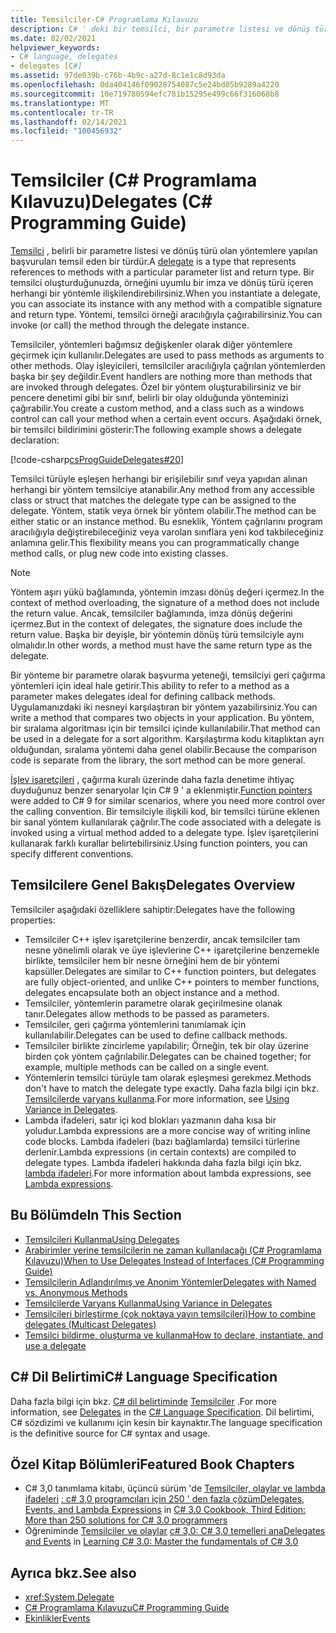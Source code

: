 ```yaml
---
title: Temsilciler-C# Programlama Kılavuzu
description: C# ' deki bir temsilci, bir parametre listesi ve dönüş türü olan yöntemlere başvuran bir türdür. Temsilciler, yöntemleri bağımsız değişkenler olarak diğer yöntemlere geçirmek için kullanılır.
ms.date: 02/02/2021
helpviewer_keywords:
- C# language, delegates
- delegates [C#]
ms.assetid: 97de039b-c76b-4b9c-a27d-8c1e1c8d93da
ms.openlocfilehash: 0da404146f09028754087c5e24bd05b9289a4220
ms.sourcegitcommit: 10e719780594efc781b15295e499c66f316068b8
ms.translationtype: MT
ms.contentlocale: tr-TR
ms.lasthandoff: 02/14/2021
ms.locfileid: "100456932"
---
```

# <a name="delegates-c-programming-guide"></a><span data-ttu-id="f6de5-104">Temsilciler (C# Programlama Kılavuzu)</span><span class="sxs-lookup"><span data-stu-id="f6de5-104">Delegates (C# Programming Guide)</span></span>

<span data-ttu-id="f6de5-105">[Temsilci](../../language-reference/builtin-types/reference-types.md) , belirli bir parametre listesi ve dönüş türü olan yöntemlere yapılan başvuruları temsil eden bir türdür.</span><span class="sxs-lookup"><span data-stu-id="f6de5-105">A [delegate](../../language-reference/builtin-types/reference-types.md) is a type that represents references to methods with a particular parameter list and return type.</span></span> <span data-ttu-id="f6de5-106">Bir temsilci oluşturduğunuzda, örneğini uyumlu bir imza ve dönüş türü içeren herhangi bir yöntemle ilişkilendirebilirsiniz.</span><span class="sxs-lookup"><span data-stu-id="f6de5-106">When you instantiate a delegate, you can associate its instance with any method with a compatible signature and return type.</span></span> <span data-ttu-id="f6de5-107">Yöntemi, temsilci örneği aracılığıyla çağırabilirsiniz.</span><span class="sxs-lookup"><span data-stu-id="f6de5-107">You can invoke (or call) the method through the delegate instance.</span></span>

<span data-ttu-id="f6de5-108">Temsilciler, yöntemleri bağımsız değişkenler olarak diğer yöntemlere geçirmek için kullanılır.</span><span class="sxs-lookup"><span data-stu-id="f6de5-108">Delegates are used to pass methods as arguments to other methods.</span></span> <span data-ttu-id="f6de5-109">Olay işleyicileri, temsilciler aracılığıyla çağrılan yöntemlerden başka bir şey değildir.</span><span class="sxs-lookup"><span data-stu-id="f6de5-109">Event handlers are nothing more than methods that are invoked through delegates.</span></span> <span data-ttu-id="f6de5-110">Özel bir yöntem oluşturabilirsiniz ve bir pencere denetimi gibi bir sınıf, belirli bir olay olduğunda yönteminizi çağırabilir.</span><span class="sxs-lookup"><span data-stu-id="f6de5-110">You create a custom method, and a class such as a windows control can call your method when a certain event occurs.</span></span> <span data-ttu-id="f6de5-111">Aşağıdaki örnek, bir temsilci bildirimini gösterir:</span><span class="sxs-lookup"><span data-stu-id="f6de5-111">The following example shows a delegate declaration:</span></span>

[!code-csharp[csProgGuideDelegates#20](~/samples/snippets/csharp/VS_Snippets_VBCSharp/csProgGuideDelegates/CS/Delegates.cs#20)]

<span data-ttu-id="f6de5-112">Temsilci türüyle eşleşen herhangi bir erişilebilir sınıf veya yapıdan alınan herhangi bir yöntem temsilciye atanabilir.</span><span class="sxs-lookup"><span data-stu-id="f6de5-112">Any method from any accessible class or struct that matches the delegate type can be assigned to the delegate.</span></span> <span data-ttu-id="f6de5-113">Yöntem, statik veya örnek bir yöntem olabilir.</span><span class="sxs-lookup"><span data-stu-id="f6de5-113">The method can be either static or an instance method.</span></span> <span data-ttu-id="f6de5-114">Bu esneklik, Yöntem çağrılarını program aracılığıyla değiştirebileceğiniz veya varolan sınıflara yeni kod takbileceğiniz anlamına gelir.</span><span class="sxs-lookup"><span data-stu-id="f6de5-114">This flexibility means you can programmatically change method calls, or plug new code into existing classes.</span></span>

> [!NOTE]
> <span data-ttu-id="f6de5-115">Yöntem aşırı yükü bağlamında, yöntemin imzası dönüş değeri içermez.</span><span class="sxs-lookup"><span data-stu-id="f6de5-115">In the context of method overloading, the signature of a method does not include the return value.</span></span> <span data-ttu-id="f6de5-116">Ancak, temsilciler bağlamında, imza dönüş değerini içermez.</span><span class="sxs-lookup"><span data-stu-id="f6de5-116">But in the context of delegates, the signature does include the return value.</span></span> <span data-ttu-id="f6de5-117">Başka bir deyişle, bir yöntemin dönüş türü temsilciyle aynı olmalıdır.</span><span class="sxs-lookup"><span data-stu-id="f6de5-117">In other words, a method must have the same return type as the delegate.</span></span>

<span data-ttu-id="f6de5-118">Bir yönteme bir parametre olarak başvurma yeteneği, temsilciyi geri çağırma yöntemleri için ideal hale getirir.</span><span class="sxs-lookup"><span data-stu-id="f6de5-118">This ability to refer to a method as a parameter makes delegates ideal for defining callback methods.</span></span> <span data-ttu-id="f6de5-119">Uygulamanızdaki iki nesneyi karşılaştıran bir yöntem yazabilirsiniz.</span><span class="sxs-lookup"><span data-stu-id="f6de5-119">You can write a method that compares two objects in your application.</span></span> <span data-ttu-id="f6de5-120">Bu yöntem, bir sıralama algoritması için bir temsilci içinde kullanılabilir.</span><span class="sxs-lookup"><span data-stu-id="f6de5-120">That method can be used in a delegate for a sort algorithm.</span></span> <span data-ttu-id="f6de5-121">Karşılaştırma kodu kitaplıktan ayrı olduğundan, sıralama yöntemi daha genel olabilir.</span><span class="sxs-lookup"><span data-stu-id="f6de5-121">Because the comparison code is separate from the library, the sort method can be more general.</span></span>

<span data-ttu-id="f6de5-122">[İşlev işaretçileri](~/_csharplang/proposals/csharp-9.0/function-pointers.md) , çağırma kuralı üzerinde daha fazla denetime ihtiyaç duyduğunuz benzer senaryolar Için C# 9 ' a eklenmiştir.</span><span class="sxs-lookup"><span data-stu-id="f6de5-122">[Function pointers](~/_csharplang/proposals/csharp-9.0/function-pointers.md) were added to C# 9 for similar scenarios, where you need more control over the calling convention.</span></span> <span data-ttu-id="f6de5-123">Bir temsilciyle ilişkili kod, bir temsilci türüne eklenen bir sanal yöntem kullanılarak çağrılır.</span><span class="sxs-lookup"><span data-stu-id="f6de5-123">The code associated with a delegate is invoked using a virtual method added to a delegate type.</span></span> <span data-ttu-id="f6de5-124">İşlev işaretçilerini kullanarak farklı kurallar belirtebilirsiniz.</span><span class="sxs-lookup"><span data-stu-id="f6de5-124">Using function pointers, you can specify different conventions.</span></span>

## <a name="delegates-overview"></a><span data-ttu-id="f6de5-125">Temsilcilere Genel Bakış</span><span class="sxs-lookup"><span data-stu-id="f6de5-125">Delegates Overview</span></span>

<span data-ttu-id="f6de5-126">Temsilciler aşağıdaki özelliklere sahiptir:</span><span class="sxs-lookup"><span data-stu-id="f6de5-126">Delegates have the following properties:</span></span>

- <span data-ttu-id="f6de5-127">Temsilciler C++ işlev işaretçilerine benzerdir, ancak temsilciler tam nesne yönelimli olarak ve üye işlevlerine C++ işaretçilerine benzemekle birlikte, temsilciler hem bir nesne örneğini hem de bir yöntemi kapsüller.</span><span class="sxs-lookup"><span data-stu-id="f6de5-127">Delegates are similar to C++ function pointers, but delegates are fully object-oriented, and unlike C++ pointers to member functions, delegates encapsulate both an object instance and a method.</span></span>
- <span data-ttu-id="f6de5-128">Temsilciler, yöntemlerin parametre olarak geçirilmesine olanak tanır.</span><span class="sxs-lookup"><span data-stu-id="f6de5-128">Delegates allow methods to be passed as parameters.</span></span>
- <span data-ttu-id="f6de5-129">Temsilciler, geri çağırma yöntemlerini tanımlamak için kullanılabilir.</span><span class="sxs-lookup"><span data-stu-id="f6de5-129">Delegates can be used to define callback methods.</span></span>
- <span data-ttu-id="f6de5-130">Temsilciler birlikte zincirleme yapılabilir; Örneğin, tek bir olay üzerine birden çok yöntem çağrılabilir.</span><span class="sxs-lookup"><span data-stu-id="f6de5-130">Delegates can be chained together; for example, multiple methods can be called on a single event.</span></span>
- <span data-ttu-id="f6de5-131">Yöntemlerin temsilci türüyle tam olarak eşleşmesi gerekmez.</span><span class="sxs-lookup"><span data-stu-id="f6de5-131">Methods don't have to match the delegate type exactly.</span></span> <span data-ttu-id="f6de5-132">Daha fazla bilgi için bkz. [Temsilcilerde varyans kullanma](../concepts/covariance-contravariance/using-variance-in-delegates.md).</span><span class="sxs-lookup"><span data-stu-id="f6de5-132">For more information, see [Using Variance in Delegates](../concepts/covariance-contravariance/using-variance-in-delegates.md).</span></span>
- <span data-ttu-id="f6de5-133">Lambda ifadeleri, satır içi kod blokları yazmanın daha kısa bir yoludur.</span><span class="sxs-lookup"><span data-stu-id="f6de5-133">Lambda expressions are a more concise way of writing inline code blocks.</span></span> <span data-ttu-id="f6de5-134">Lambda ifadeleri (bazı bağlamlarda) temsilci türlerine derlenir.</span><span class="sxs-lookup"><span data-stu-id="f6de5-134">Lambda expressions (in certain contexts) are compiled to delegate types.</span></span> <span data-ttu-id="f6de5-135">Lambda ifadeleri hakkında daha fazla bilgi için bkz. [lambda ifadeleri](../../language-reference/operators/lambda-expressions.md).</span><span class="sxs-lookup"><span data-stu-id="f6de5-135">For more information about lambda expressions, see [Lambda expressions](../../language-reference/operators/lambda-expressions.md).</span></span>

## <a name="in-this-section"></a><span data-ttu-id="f6de5-136">Bu Bölümde</span><span class="sxs-lookup"><span data-stu-id="f6de5-136">In This Section</span></span>

- [<span data-ttu-id="f6de5-137">Temsilcileri Kullanma</span><span class="sxs-lookup"><span data-stu-id="f6de5-137">Using Delegates</span></span>](./using-delegates.md)
- <span data-ttu-id="f6de5-138">[Arabirimler yerine temsilcilerin ne zaman kullanılacağı (C# Programlama Kılavuzu)](/previous-versions/visualstudio/visual-studio-2010/ms173173(v=vs.100))</span><span class="sxs-lookup"><span data-stu-id="f6de5-138">[When to Use Delegates Instead of Interfaces (C# Programming Guide)](/previous-versions/visualstudio/visual-studio-2010/ms173173(v=vs.100))</span></span>
- [<span data-ttu-id="f6de5-139">Temsilcilerin Adlandırılmış ve Anonim Yöntemler</span><span class="sxs-lookup"><span data-stu-id="f6de5-139">Delegates with Named vs. Anonymous Methods</span></span>](./delegates-with-named-vs-anonymous-methods.md)
- [<span data-ttu-id="f6de5-140">Temsilcilerde Varyans Kullanma</span><span class="sxs-lookup"><span data-stu-id="f6de5-140">Using Variance in Delegates</span></span>](../concepts/covariance-contravariance/using-variance-in-delegates.md)
- [<span data-ttu-id="f6de5-141">Temsilcileri birleştirme (çok noktaya yayın temsilcileri)</span><span class="sxs-lookup"><span data-stu-id="f6de5-141">How to combine delegates (Multicast Delegates)</span></span>](./how-to-combine-delegates-multicast-delegates.md)
- [<span data-ttu-id="f6de5-142">Temsilci bildirme, oluşturma ve kullanma</span><span class="sxs-lookup"><span data-stu-id="f6de5-142">How to declare, instantiate, and use a delegate</span></span>](./how-to-declare-instantiate-and-use-a-delegate.md)

## <a name="c-language-specification"></a><span data-ttu-id="f6de5-143">C# Dil Belirtimi</span><span class="sxs-lookup"><span data-stu-id="f6de5-143">C# Language Specification</span></span>

<span data-ttu-id="f6de5-144">Daha fazla bilgi için bkz. [C# dil belirtiminde](/dotnet/csharp/language-reference/language-specification/introduction) [Temsilciler](~/_csharplang/spec/delegates.md) .</span><span class="sxs-lookup"><span data-stu-id="f6de5-144">For more information, see [Delegates](~/_csharplang/spec/delegates.md) in the [C# Language Specification](/dotnet/csharp/language-reference/language-specification/introduction).</span></span> <span data-ttu-id="f6de5-145">Dil belirtimi, C# sözdizimi ve kullanımı için kesin bir kaynaktır.</span><span class="sxs-lookup"><span data-stu-id="f6de5-145">The language specification is the definitive source for C# syntax and usage.</span></span>

## <a name="featured-book-chapters"></a><span data-ttu-id="f6de5-146">Özel Kitap Bölümleri</span><span class="sxs-lookup"><span data-stu-id="f6de5-146">Featured Book Chapters</span></span>

- <span data-ttu-id="f6de5-147">C# 3,0 tanımlama kitabı, üçüncü sürüm 'de [Temsilciler, olaylar ve lambda ifadeleri](/previous-versions/visualstudio/visual-studio-2008/ff518994(v=orm.10)) [: c# 3,0 programcıları için 250 ' den fazla çözüm](/previous-versions/visualstudio/visual-studio-2008/ff518995(v=orm.10))</span><span class="sxs-lookup"><span data-stu-id="f6de5-147">[Delegates, Events, and Lambda Expressions](/previous-versions/visualstudio/visual-studio-2008/ff518994(v=orm.10)) in [C# 3.0 Cookbook, Third Edition: More than 250 solutions for C# 3.0 programmers](/previous-versions/visualstudio/visual-studio-2008/ff518995(v=orm.10))</span></span>
- <span data-ttu-id="f6de5-148">Öğreniminde [Temsilciler ve olaylar](/previous-versions/visualstudio/visual-studio-2008/ff652490(v=orm.10)) [c# 3,0: C# 3,0 temelleri ana](/previous-versions/visualstudio/visual-studio-2008/ff652493(v=orm.10))</span><span class="sxs-lookup"><span data-stu-id="f6de5-148">[Delegates and Events](/previous-versions/visualstudio/visual-studio-2008/ff652490(v=orm.10)) in [Learning C# 3.0: Master the fundamentals of C# 3.0](/previous-versions/visualstudio/visual-studio-2008/ff652493(v=orm.10))</span></span>

## <a name="see-also"></a><span data-ttu-id="f6de5-149">Ayrıca bkz.</span><span class="sxs-lookup"><span data-stu-id="f6de5-149">See also</span></span>

- <xref:System.Delegate>
- [<span data-ttu-id="f6de5-150">C# Programlama Kılavuzu</span><span class="sxs-lookup"><span data-stu-id="f6de5-150">C# Programming Guide</span></span>](../index.md)
- [<span data-ttu-id="f6de5-151">Ekinlikler</span><span class="sxs-lookup"><span data-stu-id="f6de5-151">Events</span></span>](../events/index.md)
